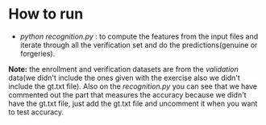 # How to run

- *python recognition.py* : to compute the features from the input files and iterate through all
the verification set and do the predictions(genuine or forgeries).


**Note:** the enrollment and verification datasets are from the *validation* data(we didn't include the ones
given with the exercise also we didn't include the gt.txt file).
Also on the *recognition.py* you can see that we have commented out the part that measures the accuracy
because we didn't have the gt.txt file, just add the gt.txt file and uncomment it when you want to test accuracy.
